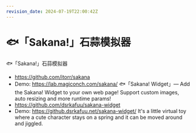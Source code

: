```yaml
---
revision_date: 2024-07-19T22:00:42Z
---
```

# 🐟「Sakana!」石蒜模拟器
🐟「Sakana!」石蒜模拟器
* https://github.com/itorr/sakana
* Demo: https://lab.magiconch.com/sakana/
🐟「Sakana! Widget」— Add the Sakana! Widget to your own web page! Support custom images, auto resizing and more runtime params!
* https://github.com/dsrkafuu/sakana-widget
* Demo: https://github.dsrkafuu.net/sakana-widget/
It's a little virtual toy where a cute character stays on a spring and it can be moved around and jiggled.